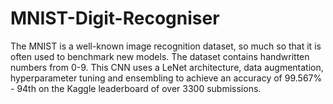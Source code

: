 # MNIST-Digit-Recogniser

The MNIST is a well-known image recognition dataset, so much so that it is often used to benchmark new models. The dataset contains handwritten numbers from 0-9. This CNN uses a LeNet architecture, data augmentation, hyperparameter tuning and ensembling to achieve an accuracy of 99.567% - 94th on the Kaggle leaderboard of over 3300 submissions.
